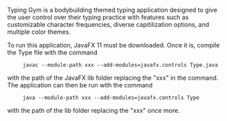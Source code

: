 Typing Gym is a bodybuilding themed typing application designed to give the user control over their 
typing practice with features such as customizable character frequencies, diverse
capitilization options, and multiple color themes. 

To run this application, JavaFX 11 must be downloaded. Once it is, compile the Type file with the command 

         javac --module-path xxx --add-modules=javafx.controls Type.java
  
with the path of the JavaFX lib folder replacing the "xxx" in the command. The application can then be run with the command

         java --module-path xxx --add-modules=javafx.controls Type
  
with the path of the lib folder replacing the "xxx" once more.
